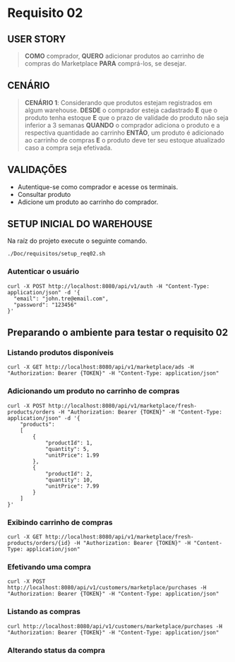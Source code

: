 # Requisito 02

## USER STORY

> **COMO** comprador, **QUERO** adicionar produtos ao carrinho de compras do Marketplace **PARA** comprá-los, se desejar.

## CENÁRIO
> **CENÁRIO 1**: Considerando que produtos estejam registrados em algum warehouse.
> **DESDE** o comprador esteja cadastrado
> **E** que o produto tenha estoque
> **E** que o prazo de validade do produto não seja inferior a 3 semanas
> **QUANDO** o comprador adiciona o produto e a respectiva quantidade ao carrinho
> **ENTÃO**, um produto é adicionado ao carrinho de compras
> **E** o produto deve ter seu estoque atualizado caso a compra seja efetivada.

## VALIDAÇÕES
- Autentique-se como comprador e acesse os terminais.
- Consultar produto
- Adicione um produto ao carrinho do comprador.

## SETUP INICIAL DO WAREHOUSE
Na raíz do projeto execute o seguinte comando.
```shell
./Doc/requisitos/setup_req02.sh
```

### Autenticar o usuário
```shell
curl -X POST http://localhost:8080/api/v1/auth -H "Content-Type: application/json" -d '{
  "email": "john.tre@email.com",
  "password": "123456"
}'
```

## Preparando o ambiente para testar o requisito 02

### Listando produtos disponíveis
```shell
curl -X GET http://localhost:8080/api/v1/marketplace/ads -H "Authorization: Bearer {TOKEN}" -H "Content-Type: application/json"
```

### Adicionando um produto no carrinho de compras
```shell
curl -X POST http://localhost:8080/api/v1/marketplace/fresh-products/orders -H "Authorization: Bearer {TOKEN}" -H "Content-Type: application/json" -d '{
	"products":
	[
		{
			"productId": 1,
			"quantity": 5,
			"unitPrice": 1.99
		},
		{
			"productId": 2,
			"quantity": 10,
			"unitPrice": 7.99
		}
	]
}'
```

### Exibindo carrinho de compras
```shell
curl -X GET http://localhost:8080/api/v1/marketplace/fresh-products/orders/{id} -H "Authorization: Bearer {TOKEN}" -H "Content-Type: application/json"
```

### Efetivando uma compra
```shell
curl -X POST http://localhost:8080/api/v1/customers/marketplace/purchases -H "Authorization: Bearer {TOKEN}" -H "Content-Type: application/json"
```

### Listando as compras
```shell
curl http://localhost:8080/api/v1/customers/marketplace/purchases -H "Authorization: Bearer {TOKEN}" -H "Content-Type: application/json"
```

### Alterando status da compra